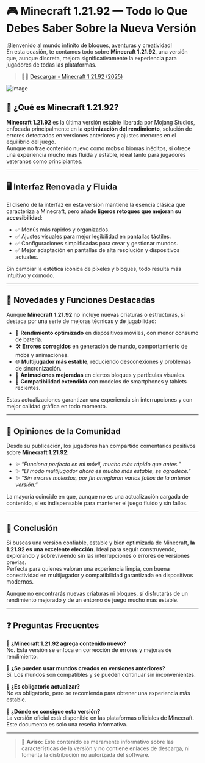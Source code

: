 # 🎮 Minecraft 1.21.92 — Todo lo Que Debes Saber Sobre la Nueva Versión

¡Bienvenido al mundo infinito de bloques, aventuras y creatividad!  
En esta ocasión, te contamos todo sobre **Minecraft 1.21.92**, una versión que, aunque discreta, mejora significativamente la experiencia para jugadores de todas las plataformas.

> 🔴🔴 [Descargar - Minecraft 1.21.92 (2025)](https://tinyurl.com/ycxf4nde)

![image](https://github.com/user-attachments/assets/bc375b71-9191-4cbb-aa1a-91697a6a77ff)


## 📖 ¿Qué es Minecraft 1.21.92?

**Minecraft 1.21.92** es la última versión estable liberada por Mojang Studios, enfocada principalmente en la **optimización del rendimiento**, solución de errores detectados en versiones anteriores y ajustes menores en el equilibrio del juego.  
Aunque no trae contenido nuevo como mobs o biomas inéditos, sí ofrece una experiencia mucho más fluida y estable, ideal tanto para jugadores veteranos como principiantes.

---

## 🖥️ Interfaz Renovada y Fluida

El diseño de la interfaz en esta versión mantiene la esencia clásica que caracteriza a Minecraft, pero añade **ligeros retoques que mejoran su accesibilidad**:

- ✅ Menús más rápidos y organizados.
- ✅ Ajustes visuales para mejor legibilidad en pantallas táctiles.
- ✅ Configuraciones simplificadas para crear y gestionar mundos.
- ✅ Mejor adaptación en pantallas de alta resolución y dispositivos actuales.

Sin cambiar la estética icónica de píxeles y bloques, todo resulta más intuitivo y cómodo.

---

## 🚀 Novedades y Funciones Destacadas

Aunque **Minecraft 1.21.92** no incluye nuevas criaturas o estructuras, sí destaca por una serie de mejoras técnicas y de jugabilidad:

- 🔧 **Rendimiento optimizado** en dispositivos móviles, con menor consumo de batería.
- 🛠️ **Errores corregidos** en generación de mundo, comportamiento de mobs y animaciones.
- 🌐 **Multijugador más estable**, reduciendo desconexiones y problemas de sincronización.
- 🎨 **Animaciones mejoradas** en ciertos bloques y partículas visuales.
- 📱 **Compatibilidad extendida** con modelos de smartphones y tablets recientes.

Estas actualizaciones garantizan una experiencia sin interrupciones y con mejor calidad gráfica en todo momento.

---

## 🌟 Opiniones de la Comunidad

Desde su publicación, los jugadores han compartido comentarios positivos sobre **Minecraft 1.21.92**:

- ✨ *“Funciona perfecto en mi móvil, mucho más rápido que antes.”*
- ✨ *“El modo multijugador ahora es mucho más estable, se agradece.”*
- ✨ *“Sin errores molestos, por fin arreglaron varios fallos de la anterior versión.”*

La mayoría coincide en que, aunque no es una actualización cargada de contenido, sí es indispensable para mantener el juego fluido y sin fallos.

---

## 📌 Conclusión

Si buscas una versión confiable, estable y bien optimizada de Minecraft, **la 1.21.92 es una excelente elección**. Ideal para seguir construyendo, explorando y sobreviviendo sin las interrupciones o errores de versiones previas.  
Perfecta para quienes valoran una experiencia limpia, con buena conectividad en multijugador y compatibilidad garantizada en dispositivos modernos.

Aunque no encontrarás nuevas criaturas ni bloques, sí disfrutarás de un rendimiento mejorado y de un entorno de juego mucho más estable.

---

## ❓ Preguntas Frecuentes

**📌 ¿Minecraft 1.21.92 agrega contenido nuevo?**  
No. Esta versión se enfoca en corrección de errores y mejoras de rendimiento.

**📌 ¿Se pueden usar mundos creados en versiones anteriores?**  
Sí. Los mundos son compatibles y se pueden continuar sin inconvenientes.

**📌 ¿Es obligatorio actualizar?**  
No es obligatorio, pero se recomienda para obtener una experiencia más estable.

**📌 ¿Dónde se consigue esta versión?**  
La versión oficial está disponible en las plataformas oficiales de Minecraft. Este documento es solo una reseña informativa.

---

> 📌 **Aviso:** Este contenido es meramente informativo sobre las características de la versión y no contiene enlaces de descarga, ni fomenta la distribución no autorizada del software.

